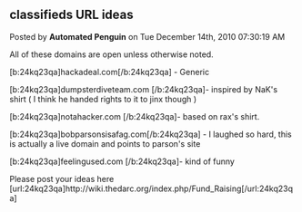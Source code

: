 ## classifieds URL ideas
Posted by **Automated Penguin** on Tue December 14th, 2010 07:30:19 AM

All of these domains are open unless otherwise noted.

[b:24kq23qa]hackadeal.com[/b:24kq23qa] - Generic

[b:24kq23qa]dumpsterdiveteam.com [/b:24kq23qa]- inspired by NaK's shirt ( I think he handed rights to it to jinx though )

[b:24kq23qa]notahacker.com [/b:24kq23qa]- based on rax's shirt.

[b:24kq23qa]bobparsonsisafag.com[/b:24kq23qa] - I laughed so hard, this is actually a live domain and points to parson's site

[b:24kq23qa]feelingused.com [/b:24kq23qa]- kind of funny

Please post your ideas here [url:24kq23qa]http&#58;//wiki&#46;thedarc&#46;org/index&#46;php/Fund_Raising[/url:24kq23qa]
